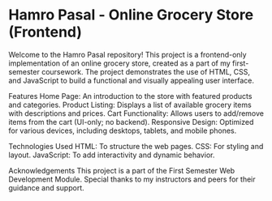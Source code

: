 # Hamro Pasal - Online Grocery Store (Frontend)

Welcome to the Hamro Pasal repository! This project is a frontend-only implementation of an online grocery store, created as a part of my first-semester coursework. The project demonstrates the use of HTML, CSS, and JavaScript to build a functional and visually appealing user interface.

Features
Home Page: An introduction to the store with featured products and categories.
Product Listing: Displays a list of available grocery items with descriptions and prices.
Cart Functionality: Allows users to add/remove items from the cart (UI-only; no backend).
Responsive Design: Optimized for various devices, including desktops, tablets, and mobile phones.


Technologies Used
HTML: To structure the web pages.
CSS: For styling and layout.
JavaScript: To add interactivity and dynamic behavior.

Acknowledgements
This project is a part of the First Semester Web Development Module. Special thanks to my instructors and peers for their guidance and support.